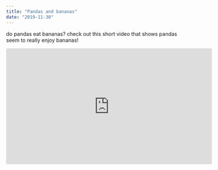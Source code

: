 ```yaml
---
title: "Pandas and bananas"
date: "2019-11-30"
---
```

do pandas eat bananas? check out this short video that
shows pandas seem to really enjoy bananas!
<iframe width="560" height="315" src="https://www.youtube.com/embed/4SZl1r2O_bY" frameborder="0" allowfullscreen></iframe>
